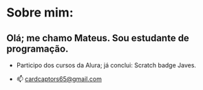 # Sobre mim:
## Olá; me chamo Mateus. Sou estudante de programação.
- Participo dos cursos da Alura; já conclui: Scratch badge Javes.

- 📫 cardcaptors65@gmail.com
